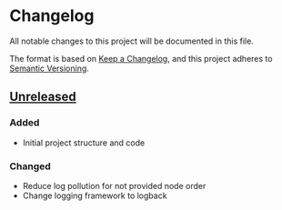 # Changelog
All notable changes to this project will be documented in this file.

The format is based on [Keep a Changelog](https://keepachangelog.com/en/1.0.0/),
and this project adheres to [Semantic Versioning](https://semver.org/spec/v2.0.0.html).

## [Unreleased]
### Added
- Initial project structure and code

### Changed
- Reduce log pollution for not provided node order
- Change logging framework to logback

[Unreleased]: https://github.com/ie3-institute/powerflow
